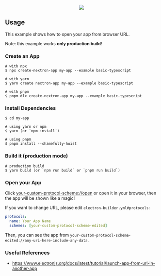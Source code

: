 <p align="center"><img src="https://i.imgur.com/WRuTxf8.gifv"></p>

## Usage

This example shows how to open your app from browser URL.

Note: this example works **only production build**!

### Create an App

```
# with npx
$ npx create-nextron-app my-app --example basic-typescript

# with yarn
$ yarn create nextron-app my-app --example basic-typescript

# with pnpm
$ pnpm dlx create-nextron-app my-app --example basic-typescript
```

### Install Dependencies

```
$ cd my-app

# using yarn or npm
$ yarn (or `npm install`)

# using pnpm
$ pnpm install --shamefully-hoist
```

### Build it (production mode)

```
# production build
$ yarn build (or `npm run build` or `pnpm run build`)
```

### Open your App

Click [your-custom-protocol-scheme://open](your-custom-protocol-scheme://open) or open it in your browser, then the app will be shown like a magic!

If you want to change URL, please edit `electron-builder.yml#protocols`:

```yml
protocols:
  name: Your App Name
  schemes: [your-custom-protocol-scheme-edited]
```

Then, you can see the app from `your-custom-protocol-scheme-edited://any-uri-here-include-any-data`.

### Useful References

- https://www.electronjs.org/docs/latest/tutorial/launch-app-from-url-in-another-app
